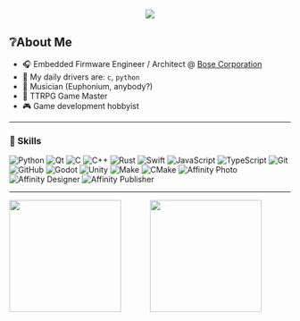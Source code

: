 <h1 align="center">
    <img src="https://readme-typing-svg.herokuapp.com/?font=Inter&size=48&center=true&vCenter=true&width=500&height=70&color=4493F8&duration=4000&lines=Hey+there!+👋;+I'm+Jon!;" />
</h1>

## ❔About Me

- 🎧 Embedded Firmware Engineer / Architect @ [Bose Corporation](https://www.bose.com/home)
- 🚗 My daily drivers are: `c`, `python`
- 🎵 Musician (Euphonium, anybody?)
- 🎲 TTRPG Game Master
- 🎮 Game development hobbyist

---

### 🧠 Skills

![Python](https://img.shields.io/badge/Python-%233672a7?style=flat&logo=python&logoColor=%23f7d046&logoSize=auto)
![Qt](https://img.shields.io/badge/Qt-green?style=flat&logo=qt&logoColor=white&logoSize=auto)
![C](https://img.shields.io/badge/C-crimson?style=flat&logo=c&logoColor=white&logoSize=auto)
![C++](https://img.shields.io/badge/C%2B%2B-black?style=flat&logo=cplusplus&logoColor=%2300599C)
![Rust](https://img.shields.io/badge/Rust-orange?style=flat&logo=rust&logoSize=auto)
![Swift](https://img.shields.io/badge/Swift-white?style=flat&logo=swift&logoColor=%23F05138&logoSize=auto)
![JavaScript](https://img.shields.io/badge/JavaScript-black?style=flat&logo=javascript&logoColor=%23F7DF1E&logoSize=auto)
![TypeScript](https://img.shields.io/badge/TypeScript-black?style=flat&logo=typescript&logoColor=%233178C6&logoSize=auto)
![Git](https://img.shields.io/badge/Git-white?style=flat&logo=git&logoColor=%23F05032&logoSize=auto)
![GitHub](https://img.shields.io/badge/GitHub-white?style=flat&logo=github&logoColor=%23181717&logoSize=auto)
![Godot](https://img.shields.io/badge/Godot-white?style=flat&logo=godotengine&logoColor=%23478CBF&logoSize=auto)
![Unity](https://img.shields.io/badge/Unity-black?style=flat&logo=unity&logoColor=%23FFFFFF&logoSize=auto)
![Make](https://img.shields.io/badge/Make-white?style=flat&logo=make&logoColor=%236D00CC&logoSize=auto)
![CMake](https://img.shields.io/badge/CMake-white?style=flat&logo=cmake&logoColor=%23064F8C&logoSize=auto)
![Affinity Photo](https://img.shields.io/badge/Affinity%20Photo-white?style=flat&logo=affinityphoto&logoColor=%237738C8&logoSize=auto)
![Affinity Designer](https://img.shields.io/badge/Affinity%20Designer-white?style=flat&logo=affinitydesigner&logoColor=%23134881&logoSize=auto)
![Affinity Publisher](https://img.shields.io/badge/Affinity%20Publisher-white?style=flat&logo=affinitypublisher&logoColor=%23891B26&logoSize=auto)

---
<div style="display: flex; width: 100%;">
    <a href="https://github.com/anuraghazra/github-readme-stats" style="flex: 1; width: 100%; height: auto;">
        <img style="flex: 1; height: 200; width: auto;" align="center" src="https://github-readme-stats.vercel.app/api?username=dr-bon&show_icons=true&theme=noctis_minimus&hide_rank=true">
    </a>
    <a href="https://github.com/anuraghazra/github-readme-stats" style="flex: 1; width: 100%; height: auto;">
        <img style="flex: 1; height: 200; width: auto;" align="center" src="https://github-readme-stats.vercel.app/api/top-langs?username=dr-bon&layout=compact&langs_count=8&card_width=300&theme=noctis_minimus">
    </a>
</div>
